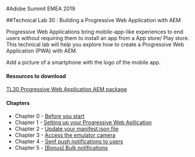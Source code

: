 #Adobe Summit EMEA 2019  
  
##Technical Lab 30 : Building a Progressive Web Application with AEM

Progressive Web Applications bring mobile-app-like experiences to end users without requiring them to install an app from a App store/ Play store.
This technical lab will help you explore how to create a Progressive Web Application (PWA) with AEM.
 
 Add a picture of a smartphone with the logo of the mobile app.
 
#### Resources to download

[TL30 Progressive Web Application AEM package](/tools/starter.zip)

#### Chapters
- Chapter 0 - [Before you start](/chapters/chapter-0.md)
- Chapter 1 - [Setting up your Progressive Web Apllication](/chapters/chapter-1.md)
- Chapter 2 - [Update your manifest.json file](/chapters/chapter-2.md)
- Chapter 3 - [Access the emulator camera](/chapters/chapter-3.md)
- Chapter 4 - [Senf push notifications to users](/chapters/chapter-4.md)
- Chapter 5 - [[Bonus] Bulk notifications ](/chapters/chapter-5.md)
